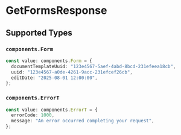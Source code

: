 # GetFormsResponse


## Supported Types

### `components.Form`

```typescript
const value: components.Form = {
  documentTemplateUuid: "123e4567-5aef-4abd-8bcd-231efeea18cb",
  uuid: "123e4567-a0de-4261-9acc-231efcef26cb",
  editDate: "2025-08-01 12:00:00",
};
```

### `components.ErrorT`

```typescript
const value: components.ErrorT = {
  errorCode: 1000,
  message: "An error occurred completing your request",
};
```

